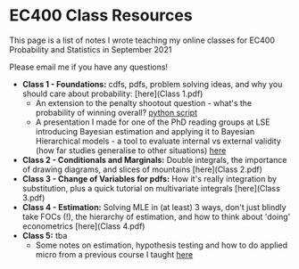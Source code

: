 # EC400 Class Resources

This page is a list of notes I wrote teaching my online classes for EC400 Probability and Statistics in September 2021

Please email me if you have any questions!

* **Class 1 - Foundations:** cdfs, pdfs, problem solving ideas, and why you should care about probability: [here](Class 1.pdf)
	* An extension to the penalty shootout question - what's the probability of winning overall? [python script](Penalties.py)
	* A presentation I made for one of the PhD reading groups at LSE introducing Bayesian estimation and applying it to Bayesian Hierarchical models - a tool to evaluate internal vs external validity (how far studies generalise to other situations) [here](Bayes_Hierarchical_Models_etc.pdf)
* **Class 2 - Conditionals and Marginals:** Double integrals, the importance of drawing diagrams, and slices of mountains [here](Class 2.pdf)
* **Class 3 - Change of Variables for pdfs:** How it's really integration by substitution, plus a quick tutorial on multivariate integrals [here](Class 3.pdf)
* **Class 4 - Estimation:** Solving MLE in (at least) 3 ways, don't just blindly take FOCs (!), the hierarchy of estimation, and how to think about 'doing' econometrics [here](Class 4.pdf)
* **Class 5:** tba
	* Some notes on estimation, hypothesis testing and how to do applied micro from a previous course I taught [here](Lightning_Research_Stats.pdf)